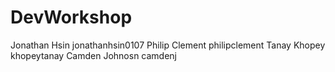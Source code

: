 # DevWorkshop
Jonathan Hsin jonathanhsin0107
Philip Clement philipclement
Tanay Khopey khopeytanay
Camden Johnosn camdenj